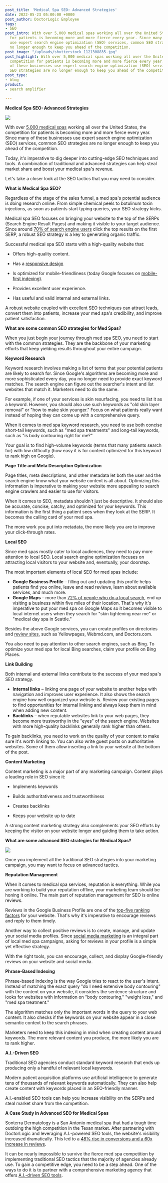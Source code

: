 ```yaml
---
post_title: 'Medical Spa SEO: Advanced Strategies'
date: 2022-05-23 05:00:00 +0000
post_author: DoctorLogic Employee
tags:
- SEO
post_intro: With over 5,000 medical spas working all over the United States, the competition
  for patients is becoming more and more fierce every year. Since many of these businesses
  use expert search engine optimization (SEO) services, common SEO strategies are
  no longer enough to keep you ahead of the competition.
post_image: "/uploads/shutterstock_1121308835.jpg"
post_highlight: With over 5,000 medical spas working all over the United States, the
  competition for patients is becoming more and more fierce every year. Since many
  of these businesses use expert search engine optimization (SEO) services, common
  SEO strategies are no longer enough to keep you ahead of the competition.
post_type:
- blog
product:
- search amplifier

---
```

**Medical Spa SEO: Advanced Strategies**

![](/uploads/shutterstock_1379807987.jpg)

With over [5,000 medical spas](https://www.americanmedspa.org/page/med-spa-statistics) working all over the United States, the competition for patients is becoming more and more fierce every year. Since many of these businesses use expert search engine optimization (SEO) services, common SEO strategies are no longer enough to keep you ahead of the competition.

Today, it's imperative to dig deeper into cutting-edge SEO techniques and tools. A combination of traditional and advanced strategies can help steal market share and boost your medical spa's revenue.

Let's take a closer look at the SEO tactics that you may need to consider.

**What is Medical Spa SEO?**

Regardless of the stage of the sales funnel, a med spa's potential audience is doing research online. From simple chemical peels to botulinum toxin injections, as soon as patients start typing queries, your SEO strategy kicks.

Medical spa SEO focuses on bringing your website to the top of the SERPs (Search Engine Result Pages) and making it visible to your target audience. Since around [70% of search engine users](https://www.smartinsights.com/search-engine-optimisation-seo/seo-analytics/comparison-of-google-clickthrough-rates-by-position/) click the top results on the first SERP, a robust SEO strategy is a key to generating organic traffic.

Successful medical spa SEO starts with a high-quality website that:

* Offers high-quality content.


* Has a [responsive design](https://doctorlogic.com/blog/responsive-design.html)
* Is optimized for mobile-friendliness (today Google focuses on [mobile-first indexing](https://developers.google.com/search/mobile-sites/mobile-first-indexing)).
* Provides excellent user experience.
* Has useful and valid internal and external links.

A robust website coupled with excellent SEO techniques can attract leads, convert them into patients, increase your med spa's credibility, and improve patient satisfaction.

**What are some common SEO strategies for Med Spas?**

When you just begin your journey through med spa SEO, you need to start with the common strategies. They are the backbone of your marketing efforts that keep yielding results throughout your entire campaign.

**Keyword Research**

Keyword research involves making a list of terms that your potential patients are likely to search for. Since Google's algorithms are becoming more and more sophisticated every day, you no longer need to provide exact keyword matches. The search engine can figure out the searcher's intent and list websites that match it. Marketers need to do the same.

For example, if one of your services is skin resurfacing, you need to list it as a keyword. However, you should also use such keywords as "old skin layer removal" or "how to make skin younger." Focus on what patients really want instead of hoping they can come up with a comprehensive query.

When it comes to med spa keyword research, you need to use both concise short-tail keywords, such as "med spa treatments" and long-tail keywords, such as "is body contouring right for me?"

Your goal is to find high-volume keywords (terms that many patients search for) with low difficulty (how easy it is for content optimized for this keyword to rank high on Google).

**Page Title and Meta Description Optimization**

Page titles, meta descriptions, and other metadata let both the user and the search engine know what your website content is all about. Optimizing this information is imperative to making your website more appealing to search engine crawlers and easier to use for visitors.

When it comes to SEO, metadata shouldn't just be descriptive. It should also be accurate, concise, catchy, and optimized for your keywords. This information is the first thing a patient sees when they look at the SERP. It becomes the calling card of your med spa.

The more work you put into metadata, the more likely you are to improve your click-through rates.

**Local SEO**

Since med spas mostly cater to local audiences, they need to pay more attention to local SEO. Local search engine optimization focuses on attracting local visitors to your website and, eventually, your doorstep.

The most important elements of local SEO for med spas include:

* **Google Business Profile** – filling out and updating this profile helps patients find you online, leave and read reviews, learn about available services, and much more.
* **Google Maps** – more than [72% of people who do a local search](https://blog.hubspot.com/marketing/local-seo-stats), end up visiting a business within five miles of their location. That's why it's imperative to put your med spa on Google Maps so it becomes visible to local internet users when they search for "skin tightening near me" or "medical day spa in Seattle."

Besides the above Google services, you can create profiles on directories and [review sites,](https://doctorlogic.com/blog/eight-doctor-review-sites-worth-knowing-about.html) such as Yellowpages, Webmd.com, and Doctors.com.

You also need to pay attention to other search engines, such as Bing. To optimize your med spa for local Bing searches, claim your profile on Bing Places.

**Link Building**

Both internal and external links contribute to the success of your med spa's SEO strategy.

* **Internal links** – linking one page of your website to another helps with navigation and improves user experience. It also shows the search engine how well organized your website is. Review your existing pages to find opportunities for internal linking and always keep them in mind when adding new content.
* **Backlinks** – when reputable websites link to your web pages, they become more trustworthy in the "eyes" of the search engine. Websites with more high-quality backlinks generally rank higher than others.

To gain backlinks, you need to work on the quality of your content to make sure it's worth linking to. You can also write guest posts on authoritative websites. Some of them allow inserting a link to your website at the bottom of the post.

**Content Marketing**

Content marketing is a major part of any marketing campaign. Content plays a leading role in SEO since it:

* Implements keywords
* Builds authoritativeness and trustworthiness


* Creates backlinks
* Keeps your website up to date

A strong content marketing strategy also complements your SEO efforts by keeping the visitor on your website longer and guiding them to take action.

**What are some advanced SEO strategies for Medical Spas?**

![](/uploads/shutterstock_1504274645.jpg)

Once you implement all the traditional SEO strategies into your marketing campaign, you may want to focus on advanced tactics.

**Reputation Management**

When it comes to medical spa services, reputation is everything. While you are working to build your reputation offline, your marketing team should be honing it online. The main part of reputation management for SEO is online reviews.

Reviews in the Google Business Profile are one of the [top-five ranking factors](https://moz.com/blog/local-search-ranking-factors-survey-results-2017) for your website. That's why it's imperative to encourage reviews and reply to them timely.

Another way to collect positive reviews is to create, manage, and update your social media profiles. Since [social media marketing](https://doctorlogic.com/blog/lets-dispel-social-media-myths-from-doctors.html) is an integral part of local med spa campaigns, asking for reviews in your profile is a simple yet effective strategy.

With the right tools, you can encourage, collect, and display Google-friendly reviews on your website and social media.

**Phrase-Based Indexing**

Phrase-based indexing is the way Google tries to react to the user's intent. Instead of matching the exact query "do I need extensive body contouring" with the content on your website, it considers the sentence structure and looks for websites with information on "body contouring," "weight loss," and "med spa treatment."

The algorithm matches only the important words in the query to your web content. It also checks if the keywords on your website appear in a close semantic context to the search phrases.

Marketers need to keep this indexing in mind when creating content around keywords. The more relevant content you produce, the more likely you are to rank higher.

**A.I.-Driven SEO**

Traditional SEO agencies conduct standard keyword research that ends up producing only a handful of relevant local keywords.

Modern patient acquisition platforms use artificial intelligence to generate tens of thousands of relevant keywords automatically. They can also help create content with keywords placed in an SEO-friendly manner.

A.I.-enabled SEO tools can help you increase visibility on the SERPs and steal market share from the competition.

**A Case Study in Advanced SEO for Medical Spas**

Sonterra Dermatology is a San Antonio medical spa that had a tough time outdoing the high competition in the Texan market. After partnering with DoctorLogic and leveraging A.I.-powered SEO tools, the website's visibility increased dramatically. This led to a [48% rise in conversions and a 60x increase in reviews](https://doctorlogic.com/case-studies/sonterra).

It can be nearly impossible to survive the fierce med spa competition by implementing traditional SEO tactics that the majority of agencies already use. To gain a competitive edge, you need to be a step ahead. One of the ways to do it is to partner with a comprehensive marketing agency that offers [A.I.-driven SEO tools](https://doctorlogic.com/medical-seo-search-amplifier).